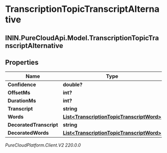 # TranscriptionTopicTranscriptAlternative

## ININ.PureCloudApi.Model.TranscriptionTopicTranscriptAlternative

## Properties

|Name | Type | Description | Notes|
|------------ | ------------- | ------------- | -------------|
| **Confidence** | **double?** |  | [optional] |
| **OffsetMs** | **int?** |  | [optional] |
| **DurationMs** | **int?** |  | [optional] |
| **Transcript** | **string** |  | [optional] |
| **Words** | [**List&lt;TranscriptionTopicTranscriptWord&gt;**](TranscriptionTopicTranscriptWord) |  | [optional] |
| **DecoratedTranscript** | **string** |  | [optional] |
| **DecoratedWords** | [**List&lt;TranscriptionTopicTranscriptWord&gt;**](TranscriptionTopicTranscriptWord) |  | [optional] |



_PureCloudPlatform.Client.V2 220.0.0_
